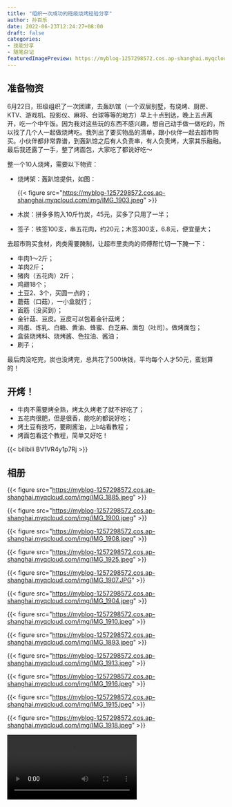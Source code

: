 ```yaml
---
title: "组织一次成功的班级烧烤经验分享"
author: 孙百乐
date: 2022-06-23T12:24:27+08:00
draft: false
categories: 
- 技能分享
- 随笔杂记
featuredImagePreview: https://myblog-1257298572.cos.ap-shanghai.myqcloud.com/img/烧烤架子上烤羊肉牛肉土豆封面.png
---
```


## 准备物资

6月22日，班级组织了一次团建，去轰趴馆（一个双层别墅，有烧烤、厨房、KTV、游戏机、投影仪、麻将、台球等等的地方）早上十点到达，晚上五点离开，吃一个中午饭。因为我对这些玩的东西不感兴趣，想自己动手做一做吃的，所以找了几个人一起做烧烤吃。我列出了要买物品的清单，跟小伙伴一起去超市购买。小伙伴都非常靠谱，到轰趴馆之后有人负责串，有人负责烤，大家其乐融融。最后我还露了一手，整了烤面包，大家吃了都说好吃～

整一个10人烧烤，需要以下物资：

* 烧烤架：轰趴馆提供，如图：

  {{< figure src="https://myblog-1257298572.cos.ap-shanghai.myqcloud.com/img/IMG_1903.jpeg" >}}

* 木炭：拼多多购入10斤竹炭，45元，买多了只用了一半；
* 签子：铁签100支，串五花肉，约20元；木签300支，6.8元，便宜量大；

去超市购买食材，肉类需要腌制，让超市里卖肉的师傅帮忙切一下腌一下：

* 牛肉1～2斤；
* 羊肉2斤；
* 猪肉（五花肉）2斤；
* 鸡翅18个；
* 土豆2、3个，买圆一点的；
* 蘑菇（口菇），一小盒就行；
* 面筋（没买到）；
* 金针菇、豆皮。豆皮可以包着金针菇烤；
* 鸡蛋、炼乳、白糖、黄油、蜂蜜、白芝麻、面包（吐司）。做烤面包；
* 盒装烧烤料、烧烤酱、色拉油、酱油；
* 刷子；

最后肉没吃完，炭也没烤完，总共花了500块钱，平均每个人才50元，蛮划算的！

## 开烤！

* 牛肉不需要烤全熟，烤太久烤老了就不好吃了；
* 五花肉很肥，但是很香，能吃的都说好吃；
* 烤土豆有技巧，要刷酱油，上b站看教程；
* 烤面包看这个教程，简单又好吃！

{{< bilibili BV1VR4y1p7Rj >}}



## 相册

{{< figure src="https://myblog-1257298572.cos.ap-shanghai.myqcloud.com/img/IMG_1885.jpeg" >}}

{{< figure src="https://myblog-1257298572.cos.ap-shanghai.myqcloud.com/img/IMG_1900.jpeg" >}}

{{< figure src="https://myblog-1257298572.cos.ap-shanghai.myqcloud.com/img/IMG_1908.jpeg" >}}

{{< figure src="https://myblog-1257298572.cos.ap-shanghai.myqcloud.com/img/IMG_1925.jpeg" >}}

{{< figure src="https://myblog-1257298572.cos.ap-shanghai.myqcloud.com/img/IMG_1907.JPG" >}}

{{< figure src="https://myblog-1257298572.cos.ap-shanghai.myqcloud.com/img/IMG_1904.jpeg" >}}

{{< figure src="https://myblog-1257298572.cos.ap-shanghai.myqcloud.com/img/IMG_1910.jpeg" >}}

{{< figure src="https://myblog-1257298572.cos.ap-shanghai.myqcloud.com/img/IMG_1893.jpeg" >}}

{{< figure src="https://myblog-1257298572.cos.ap-shanghai.myqcloud.com/img/IMG_1913.jpeg" >}}

{{< figure src="https://myblog-1257298572.cos.ap-shanghai.myqcloud.com/img/IMG_1916.jpeg" >}}

{{< figure src="https://myblog-1257298572.cos.ap-shanghai.myqcloud.com/img/IMG_1915.jpeg" >}}

{{< figure src="https://myblog-1257298572.cos.ap-shanghai.myqcloud.com/img/IMG_1918.jpeg" >}}

<video src="https://myblog-1257298572.cos.ap-shanghai.myqcloud.com/img/IMG_1920.MOV"></video>
